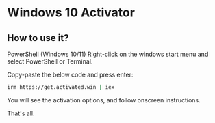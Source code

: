 # Windows 10 Activator

## How to use it?
PowerShell (Windows 10/11)
Right-click on the windows start menu and select PowerShell or Terminal.

Copy-paste the below code and press enter:

```bash
irm https://get.activated.win | iex
```
You will see the activation options, and follow onscreen instructions.

That's all.

